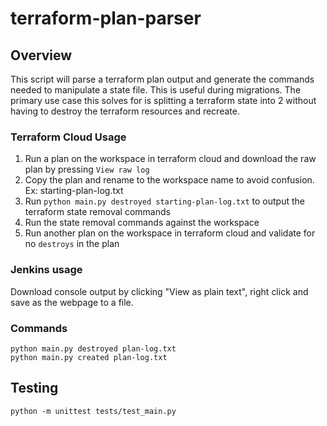 
# terraform-plan-parser

## Overview

This script will parse a terraform plan output and generate the commands needed to manipulate a state file. This is useful during migrations. 
The primary use case this solves for is splitting a terraform state into 2 without having to destroy the terraform resources and recreate.

### Terraform Cloud Usage

1. Run a plan on the workspace in terraform cloud and download the raw plan by pressing `View raw log`
2. Copy the plan and rename to the workspace name to avoid confusion. Ex: starting-plan-log.txt
3. Run `python main.py destroyed starting-plan-log.txt` to output the terraform state removal commands
4. Run the state removal commands against the workspace
5. Run another plan on the workspace in terraform cloud and validate for no `destroys` in the plan


### Jenkins usage
Download console output by clicking "View as plain text", right click and save as the webpage to a file.

### Commands
```
python main.py destroyed plan-log.txt
python main.py created plan-log.txt
```

## Testing

```
python -m unittest tests/test_main.py
```
